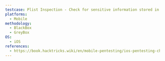 ```yaml
---
testcase: Plist Inspection - Check for sensitive information stored in plist files within the app container
platforms: 
  - Mobile
methodology: 
  - BlackBox
  - GreyBox
OS:
  - iOS
references:
  - https://book.hacktricks.wiki/en/mobile-pentesting/ios-pentesting-checklist.html
---
```

